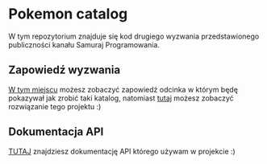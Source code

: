 # Pokemon catalog

W tym repozytorium znajduje się kod drugiego wyzwania przedstawionego publiczności kanału Samuraj Programowania.

## Zapowiedź wyzwania

[W tym miejscu](https://www.youtube.com/watch?v=lAYDGlB9xbs) możesz zobaczyć zapowiedź odcinka w którym będę pokazywał jak zrobić taki katalog, natomiast [tutaj](https://www.youtube.com/watch?v=lAYDGlB9xbs) możesz zobaczyć rozwiązanie tego projektu :)

## Dokumentacja API

[TUTAJ](https://docs.pokemontcg.io/) znajdziesz dokumentację API którego używam w projekcie :)
